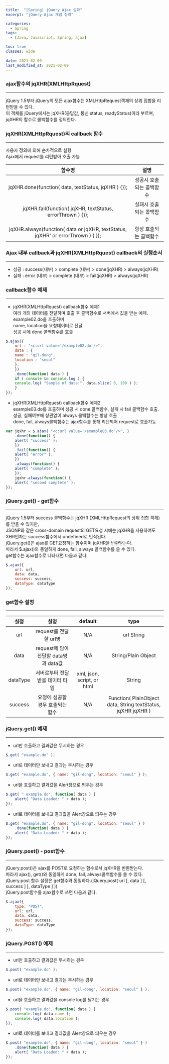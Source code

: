 ```yaml
---
title:  "[Spring] jQuery Ajax 심화"
excerpt: "jQuery Ajax 개념 정리"

categories:
  - Spring
tags:
  - [Java, Javascript, Spring, ajax]

toc: true
classes: wide
 
date: 2021-02-09
last_modified_at: 2021-02-09
---
```


### ajax함수의 jqXHR(XMLHttpRquest)
---
jQuery 1.5부터 jQuery의 모든 ajax함수는 XMLHttpRequest객체의 상위 집합을 리턴받을 수 있다.<br>
이 객체를 jQuery에서는 jqXHR(응답값, 통신 status, readyStatus)이라 부르며, jqXHR의 함수로 콜백함수를 정의한다.

###  jqXHR(XMLHttpRquest)의 callback 함수
---
사용자 정의에 의해 순차적으로 실행<br>
Ajax에서 request를 리턴받아 호출 가능<br>

|함수명|설명|
|:----:|:----:|
|jqXHR.done(function( data, textStatus, jqXHR ) {});|성공시 호출되는 콜백함수|
|jqXHR.fail(function( jqXHR, textStatus, errorThrown ) {});|실패시 호출되는 콜백함수|
|jqXHR.always(function( data or jqXHR, textStatus, jqXHR' or errorThrown ) { });|항상 호출되는 콜백함수|

### Ajax 내부 callback과 jqXHR(XMLHttpRquest) callback의 실행순서
---
- 성공 : success(내부) > complete (내부) > done(jqXHR) > always(jqXHR)
-  실패 : error (내부) > complete (내부) > fail(jqXHR) > always(jqXHR)

###  callback함수 예제
---
- jqXHR(XMLHttpRquest) callback함수 예제1<br>
여러 개의 데이터를 전달하며 호출 후 콜백함수로 서버에서 값을 받는 예제.<br>
example02.do을 호출하며<br>
name, location을 요청데이터로 전달<br>
성공 시에 done 콜백함수를 호출

```javascript
$.ajax({
    url : "<c:url value='/example02.do'/>",
    data : {
    name : "gil-dong",
    location : "seoul"
    },
    })
    .done(function( data ) {
    if ( console && console.log ) {
    console.log( "Sample of data:", data.slice( 0, 100 ) );
    }
});
```

- jqXHR(XMLHttpRquest) callback함수 예제2<br>
example03.do를 호출하며 성공 시 done 콜백함수, 실패 시 fail 콜백함수 호출.<br>
성공, 실패여부에 상관없이 always 콜백함수는 항상 호출<br>
done, fail, always콜백함수는 ajax함수를 통해 리턴되어 request로 호출가능

```javascript
var jqxhr = $.ajax( "<c:url value='/example03.do'/>", )
    .done(function() {
    alert( "success" );
    })
    .fail(function() {
    alert( "error" );
    })
    .always(function() {
    alert( "complete" );
    });
    jqxhr.always(function() {
    alert( "second complete" );
});
```

### jQuery.get() - get함수
---
jQuery 1.5부터 success 콜백함수는 jqXHR (XMLHttpRequest의 상위 집합 객체)를 받을 수 있지만,<br>
JSONP와 같은 cross-domain request의 GET요청 시에는 jqXHR을 사용하여도 XHR인자는 success함수에서 undefined로 인식된다.<br>
jQuery.get()은 ajax를 GET요청하는 함수이며 jqXHR을 반환받는다.<br>
따라서 $.ajax()와 동일하게 done, fail, always 콜백함수를 쓸 수 있다.<br>
get함수는 ajax함수로 나타내면 다음과 같다.

```javascript
$.ajax({
    url: url,
    data: data,
    success: success,
    dataType: dataType
});
```

### get함수 설정
---

|설정|설명|default|type|
|:----:|:----:|:----:|:----:|
|url|request를 전달할 url명 |N/A|url String|
|data|request에 담아 전달할 data명과 data값|N/A|String/Plain Object|
|dataType|서버로부터 전달받을 데이터 타입|xml, json, script, or html|String|
|success|요청에 성공할 경우 호출되는 함수|N/A|Function( PlainObject data, String textStatus, jqXHR jqXHR )|


### jQuery.get() 예제
---
- url만 호출하고 결과값은 무시하는 경우

```javascript
$.get( "example.do" );
```

- url로 데이터만 보내고 결과는 무시하는 경우

```javascript
$.get( "example.do", { name: "gil-dong", location: "seoul" } );
```

- url을 호출하고 결과값을 Alert창으로 띄우는 경우

```javascript
$.get( " example.do", function( data ) {
    alert( "Data Loaded: " + data );
});
```

- url로 데이터를 보내고 결과값을 Alert창으로 띄우는 경우

```javascript
$.get( "example.do", { name: "gil-dong", location: "seoul" } )
    .done(function( data ) {
    alert( "Data Loaded: " + data );
});
```

### jQuery.post() - post함수
---
jQuery.post()은 ajax를 POST로 요청하는 함수로서 jqXHR을 반환받는다.<br>
따라서 ajax(), get()와 동일하게 done, fail, always콜백함수를 쓸 수 있다.<br>
jQuery.post 함수 설정은 get함수와 동일하다.(jQuery.post( url [, data ] [, success ] [, dataType ] ))<br>
jQuery.post함수를 ajax함수로 쓰면 다음과 같다.<br>

```javascript
$.ajax({
    type: "POST",
    url: url,
    data: data,
    success: success,
    dataType: dataType
});
```

### jQuery.POST() 예제
---
- url만 호출하고 결과값은 무시하는 경우

```javascript
$.post( "example.do" );
```

- url로 데이터만 보내고 결과는 무시하는 경우

```javascript
$.post( "example.do", { name: "gil-dong", location: "seoul" } );
```

- url을 호출하고 결과값을 console log를 남기는 경우

```javascript
$.post( "example.do", function( data ) {
    console.log( data.name );
    console.log( data.location );
});
```

- url로 데이터를 보내고 결과값을 Alert창으로 띄우는 경우

```javascript
$.post( "example.do", { name: "gil-dong", location: "seoul" } )
    .done(function( data ) {
    alert( "Data Loaded: " + data );
});
```